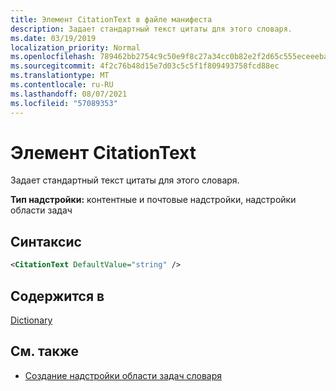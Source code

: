 ```yaml
---
title: Элемент CitationText в файле манифеста
description: Задает стандартный текст цитаты для этого словаря.
ms.date: 03/19/2019
localization_priority: Normal
ms.openlocfilehash: 789462bb2754c9c50e9f8c27a34cc0b82e2f2d65c555eceeeba9243142d2a2dd
ms.sourcegitcommit: 4f2c76b48d15e7d03c5c5f1f809493758fcd88ec
ms.translationtype: MT
ms.contentlocale: ru-RU
ms.lasthandoff: 08/07/2021
ms.locfileid: "57089353"
---
```

# <a name="citationtext-element"></a>Элемент CitationText

Задает стандартный текст цитаты для этого словаря.

**Тип надстройки:** контентные и почтовые надстройки, надстройки области задач

## <a name="syntax"></a>Синтаксис

```XML
<CitationText DefaultValue="string" />
```

## <a name="contained-in"></a>Содержится в

[Dictionary](dictionary.md)

## <a name="see-also"></a>См. также

- [Создание надстройки области задач словаря](../../word/dictionary-task-pane-add-ins.md)
